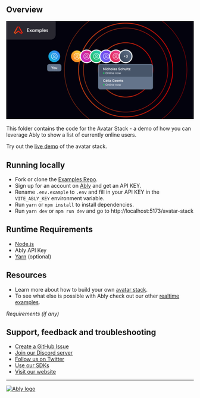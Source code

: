 ## Overview

![Avatar Stack Start screen](./Ably-Avatar-Stack.png)

This folder contains the code for the Avatar Stack - a demo of how you can leverage Ably to show a list of currently online users.

Try out the [live demo](https://examples.ably.dev/avatar-stack) of the avatar stack.

## Running locally

- Fork or clone the [Examples Repo](https://github.com/ably/realtime-examples).
- Sign up for an account on [Ably](https://ably.com?utm_source=ably-labs&utm_medium=github&utm_campaign=avatar-stack) and get an API KEY.
- Rename `.env.example` to `.env` and fill in your API KEY in the `VITE_ABLY_KEY` environment variable.
- Run `yarn` or `npm install` to install dependencies.
- Run `yarn dev` or `npm run dev` and go to http://localhost:5173/avatar-stack

## Runtime Requirements

- [Node.js](https://nodejs.org/en/)
- Ably API Key
- [Yarn](https://yarnpkg.com/) (optional)

## Resources

- Learn more about how to build your own [avatar stack](https://ably.com/examples/avatar-stack?utm_source=ably-labs&utm_medium=github&utm_campaign=avatar-stack).
- To see what else is possible with Ably check out our other [realtime examples](https://ably.com/examples?utm_source=ably-labs&utm_medium=github&utm_campaign=avatar-stack).

_Requirements (if any)_

## Support, feedback and troubleshooting

- [Create a GitHub Issue](https://github.com/ably-labs/realtime-examples/issues)
- [Join our Discord server](https://discord.gg/q89gDHZcBK)
- [Follow us on Twitter](https://twitter.com/ablyrealtime)
- [Use our SDKs](https://github.com/ably/)
- [Visit our website](https://ably.com?utm_source=ably-labs&utm_medium=github&utm_campaign=avatar-stack)

---

[![Ably logo](https://static.ably.dev/badge-black.svg?serverless-websockets-quest)](https://ably.com?utm_source=ably-labs&utm_medium=github&utm_campaign=avatar-stack)
